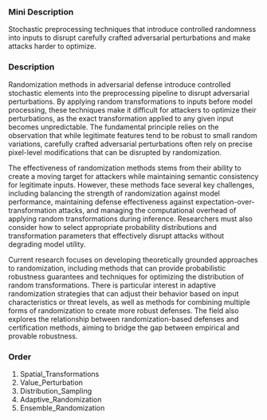### Mini Description

Stochastic preprocessing techniques that introduce controlled randomness into inputs to disrupt carefully crafted adversarial perturbations and make attacks harder to optimize.

### Description

Randomization methods in adversarial defense introduce controlled stochastic elements into the preprocessing pipeline to disrupt adversarial perturbations. By applying random transformations to inputs before model processing, these techniques make it difficult for attackers to optimize their perturbations, as the exact transformation applied to any given input becomes unpredictable. The fundamental principle relies on the observation that while legitimate features tend to be robust to small random variations, carefully crafted adversarial perturbations often rely on precise pixel-level modifications that can be disrupted by randomization.

The effectiveness of randomization methods stems from their ability to create a moving target for attackers while maintaining semantic consistency for legitimate inputs. However, these methods face several key challenges, including balancing the strength of randomization against model performance, maintaining defense effectiveness against expectation-over-transformation attacks, and managing the computational overhead of applying random transformations during inference. Researchers must also consider how to select appropriate probability distributions and transformation parameters that effectively disrupt attacks without degrading model utility.

Current research focuses on developing theoretically grounded approaches to randomization, including methods that can provide probabilistic robustness guarantees and techniques for optimizing the distribution of random transformations. There is particular interest in adaptive randomization strategies that can adjust their behavior based on input characteristics or threat levels, as well as methods for combining multiple forms of randomization to create more robust defenses. The field also explores the relationship between randomization-based defenses and certification methods, aiming to bridge the gap between empirical and provable robustness.

### Order

1. Spatial_Transformations
2. Value_Perturbation
3. Distribution_Sampling
4. Adaptive_Randomization
5. Ensemble_Randomization
